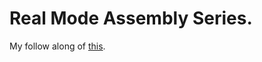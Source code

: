 # Real Mode Assembly Series.

My follow along of [this](https://0x00sec.org/t/realmode-assembly-writing-bootable-stuff-part-1/2901).

